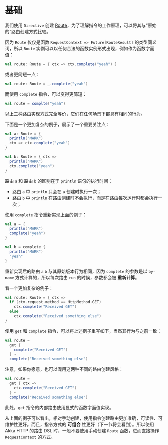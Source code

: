 # 基础

我们使用 `Directive` 创建 [Route]()，为了理解指令的工作原理，可以将其与“原始的”路由创建方式比较。

因为 `Route` 仅仅是函数 `RequestContext => Future[RouteResult]` 的类型同义词，所以 `Route` 实例可以以任何合法的函数实例形式出现，例如作为函数字面值：

```scala
val route: Route = { ctx => ctx.complete("yeah") }
```

或者更简短一点：

```scala
val route: Route = _.complete("yeah")
```

而使用 `complete` 指令，可以变得更简短：

```scala
val route = complte("yeah")
```

以上三种路由实现方式完全等价，它们在任何场景下都具有相同的行为。

下面是一个更加复杂的例子，展示了一个重要关注点：

```scala
val a: Route = {
  println("MARK")
  ctx => ctx.complete("yeah")
}

val b: Route = { ctx =>
  println("MARK")
  ctx.complete("yeah")
}
```

路由 `a` 和 路由 `b` 的区别在于 `println` 语句的执行时间：

* 路由 `a` 中 `println` 只会在 `a` 创建时执行一次；
* 路由 `b` 中 `println` 在路由创建时不会执行，而是在路由每次运行时都会执行一次；

使用 `complete` 指令重新实现上面的例子：

```scala
val a = {
  println("MARK")
  complete("yeah")
}

val b = complete {
  println("MARK")
  "yeah"
}
```

重新实现后的路由 `a` `b` 与其原始版本行为相同，因为 `complete` 的参数是以 `by-name` 方式计算的，所以每次路由 `run` 的时候，参数都会被 **重新计算**。

看一个更加复杂的例子：

```scala
val route: Route = { ctx =>
  if (ctx.request.method == HttpMethod.GET)
    ctx.complete("Received GET")
  else
    ctx.complete("Received something else")
}
```

使用 `get` 和 `complete` 指令，可以将上述例子重写如下，当然其行为与之前一致：

```scala
val route =
  get {
    complete("Received GET")
  } ~
  complete("Received something else")
```

注意，如果你愿意，也可以混用这两种不同的路由创建风格：

```scala
val route =
  get { ctx =>
    ctx.complete("Received GET")
  } ~
  complete("Received something else")
```

此处，`get` 指令的内部路由使用显式的函数字面值实现。

从上面的例子可以看出，相对手动创建，使用指令创建路由更加准确，可读性、可维护性更好。而且，指令方式的 **可组合** 性更好（下一节将会看到）。所以使用 Akka HTTP 的路由 DSL 时，一般不要使用手动创建 `Route` 函数，进而直接操作 `RequestContext` 的方式。
